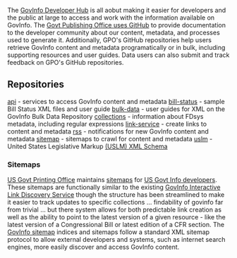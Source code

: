 The [GovInfo Developer Hub](https://www.govinfo.gov/developers) is all aobut making it easier for developers and the public at large to access and work with the information available on GovInfo. The [Govt Publishing Office uses GitHub](https://github.com/usgpo) to provide documentation to the developer community about our content, metadata, and processes used to generate it. Additionally, GPO's GitHub repositories help users retrieve GovInfo content and metadata programatically or in bulk, including supporting resources and user guides. Data users can also submit and track feedback on GPO's GitHub repositories.

## Repositories

[api](https://github.com/usgpo/api)  - services to access GovInfo content and metadata
[bill-status](https://github.com/usgpo/bill-status)  - sample Bill Status XML files and user guide
[bulk-data](https://github.com/usgpo/bulk-data)  - user guides for XML on the GovInfo Bulk Data Repository
[collections](https://github.com/usgpo/collections)  - information about FDsys metadata, including regular expressions
[link-service](https://github.com/usgpo/link-service)  - create links to content and metadata
[rss](https://github.com/usgpo/rss)  - notifications for new GovInfo content and metadata
[sitemap](https://github.com/usgpo/sitemap)  - sitemaps to crawl for content and metadata
[uslm](https://github.com/usgpo/uslm)  - United States Legislative Markup [(USLM) XML Schema](https://github.com/usgpo/uslm/blob/main/USLM-User-Guide.md)

### Sitemaps

[US Govt Printing Office](https://github.com/usgpo) maintains [sitemaps](https://github.com/usgpo/sitemap) for [US Govt Info developers](https://www.govinfo.gov/developers). These sitemaps are functionally similar to the existing [GovInfo Interactive Link Discovery Service](https://www.govinfo.gov/) though the structure has been streamlined to make it easier to track updates to specific collections ... findability of govinfo far from trivial ... but there system allows for both predictable link creation as well as the ability to point to the latest version of a given resource - like the latest version of a Congressional Bill or latest edition of a CFR section. The [GovInfo sitemap](https://github.com/usgpo/sitemap) indices and sitemaps follow a standard XML sitemap protocol to allow external developers and systems, such as internet search engines, more easily discover and access GovInfo content.